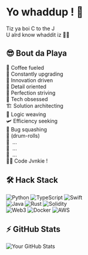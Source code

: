 # Yo whaddup ! 🤘
Tiz ya boi C to the J \
U alrd know whaddit iz ✌🏻 

## 😎 Bout da Playa
🍵 Coffee fueled \
🦾 Constantly upgrading \
🤔 Innovation driven \
📃 Detail oriented \
💯 Perfection striving \
🤖 Tech obsessed \
🏗️ Solution architecting \
🦾 Logic weaving \
🛩️ Efficiency seeking \
🐞 Bug squashing \
🥁 (drum-rolls) \
🥁&nbsp;&nbsp;... \
🥁&nbsp;&nbsp;... \
🥁&nbsp;&nbsp;... \
🧑‍💻 Code Jvnkie !

## 🛠️ Hack Stack 
![Python](https://img.shields.io/badge/-Python-3776AB?style=for-the-badge&logo=python&logoColor=white)
![TypeScript](https://img.shields.io/badge/-TypeScript-3178C6?style=for-the-badge&logo=typescript&logoColor=white)
![Swift](https://img.shields.io/badge/-Swift-FA7343?style=for-the-badge&logo=swift&logoColor=white) \
![Java](https://img.shields.io/badge/-Java-007396?style=for-the-badge&logo=java&logoColor=white)
![Rust](https://img.shields.io/badge/-Rust-000000?style=for-the-badge&logo=rust&logoColor=white)
![Solidity](https://img.shields.io/badge/-Solidity-363636?style=for-the-badge&logo=solidity&logoColor=white) \
![Web3](https://img.shields.io/badge/-Web3-F16822?style=for-the-badge&logo=web3.js&logoColor=white)
![Docker](https://img.shields.io/badge/-Docker-2496ED?style=for-the-badge&logo=docker&logoColor=white)
![AWS](https://img.shields.io/badge/-AWS-232F3E?style=for-the-badge&logo=amazon-aws&logoColor=white)

## ⚡ GitHub Stats
![Your GitHub Stats](https://github-readme-stats.vercel.app/api?username=yourusername&show_icons=true&theme=radical)
